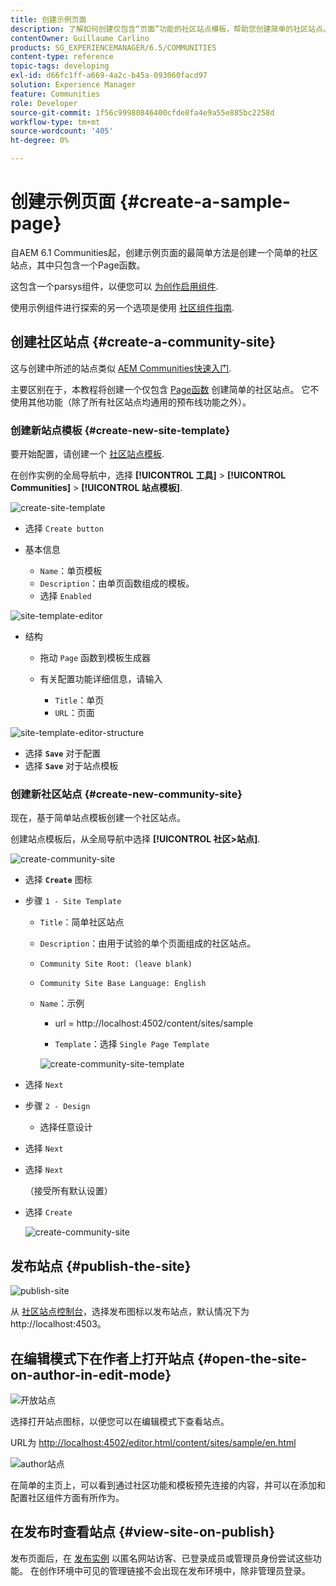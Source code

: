 ```yaml
---
title: 创建示例页面
description: 了解如何创建仅包含“页面”功能的社区站点模板，帮助您创建简单的社区站点。
contentOwner: Guillaume Carlino
products: SG_EXPERIENCEMANAGER/6.5/COMMUNITIES
content-type: reference
topic-tags: developing
exl-id: d66fc1ff-a669-4a2c-b45a-093060facd97
solution: Experience Manager
feature: Communities
role: Developer
source-git-commit: 1f56c99980846400cfde8fa4e9a55e885bc2258d
workflow-type: tm+mt
source-wordcount: '405'
ht-degree: 0%

---
```


# 创建示例页面 {#create-a-sample-page}

自AEM 6.1 Communities起，创建示例页面的最简单方法是创建一个简单的社区站点，其中只包含一个Page函数。

这包含一个parsys组件，以便您可以 [为创作启用组件](basics.md#accessing-communities-components).

使用示例组件进行探索的另一个选项是使用 [社区组件指南](components-guide.md).

## 创建社区站点 {#create-a-community-site}

这与创建中所述的站点类似 [AEM Communities快速入门](getting-started.md).

主要区别在于，本教程将创建一个仅包含 [Page函数](functions.md#page-function) 创建简单的社区站点。 它不使用其他功能（除了所有社区站点均通用的预布线功能之外）。

### 创建新站点模板 {#create-new-site-template}

要开始配置，请创建一个 [社区站点模板](sites.md).

在创作实例的全局导航中，选择 **[!UICONTROL 工具]** > **[!UICONTROL Communities]** > **[!UICONTROL 站点模板]**.

![create-site-template](assets/create-site-template1.png)

* 选择 `Create button`
* 基本信息

   * `Name`：单页模板
   * `Description`：由单页函数组成的模板。
   * 选择 `Enabled`

![site-template-editor](assets/site-template-editor.png)

* 结构

   * 拖动 `Page` 函数到模板生成器
   * 有关配置功能详细信息，请输入

      * `Title`：单页
      * `URL`：页面

![site-template-editor-structure](assets/site-template-editor1.png)

* 选择 **`Save`** 对于配置
* 选择 **`Save`** 对于站点模板

### 创建新社区站点 {#create-new-community-site}

现在，基于简单站点模板创建一个社区站点。

创建站点模板后，从全局导航中选择 **[!UICONTROL 社区>站点]**.

![create-community-site](assets/create-community-site1.png)

* 选择 **`Create`** 图标

* 步骤 `1 - Site Template`

   * `Title`：简单社区站点
   * `Description`：由用于试验的单个页面组成的社区站点。
   * `Community Site Root: (leave blank)`
   * `Community Site Base Language: English`
   * `Name`：示例

      * url = http://localhost:4502/content/sites/sample

      * `Template`：选择 `Single Page Template`

     ![create-community-site-template](assets/create-community-site-template.png)

* 选择 `Next`
* 步骤 `2 - Design`

   * 选择任意设计

* 选择 `Next`
* 选择 `Next`

  （接受所有默认设置）

* 选择 `Create`

  ![create-community-site](assets/create-community-site.png)

## 发布站点 {#publish-the-site}

![publish-site](assets/publish-site.png)

从 [社区站点控制台](sites-console.md)，选择发布图标以发布站点，默认情况下为http://localhost:4503。

## 在编辑模式下在作者上打开站点 {#open-the-site-on-author-in-edit-mode}

![开放站点](assets/open-site.png)

选择打开站点图标，以便您可以在编辑模式下查看站点。

URL为 [http://localhost:4502/editor.html/content/sites/sample/en.html](http://localhost:4502/editor.html/content/sites/sample/en.html)

![author站点](assets/author-site.png)

在简单的主页上，可以看到通过社区功能和模板预先连接的内容，并可以在添加和配置社区组件方面有所作为。

## 在发布时查看站点 {#view-site-on-publish}

发布页面后，在 [发布实例](http://localhost:4503/content/sites/sample/en.html) 以匿名网站访客、已登录成员或管理员身份尝试这些功能。 在创作环境中可见的管理链接不会出现在发布环境中，除非管理员登录。
